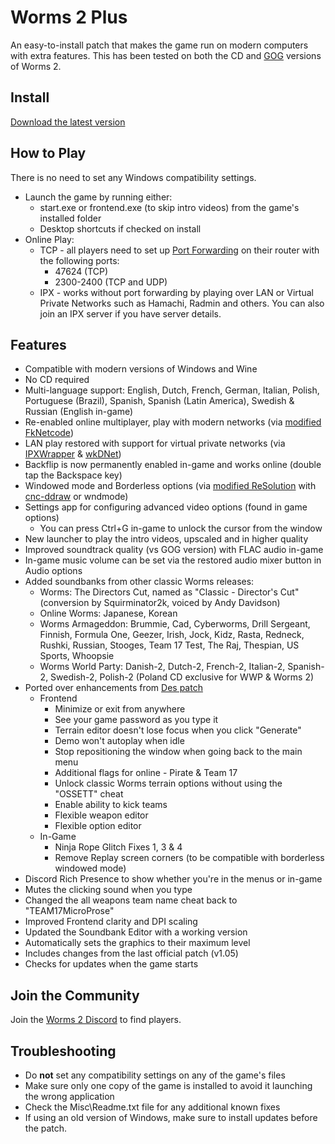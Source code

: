 # Worms 2 Plus
An easy-to-install patch that makes the game run on modern computers with extra features.
This has been tested on both the CD and [GOG](https://www.gog.com/game/worms_2) versions of Worms 2.

## Install
[Download the latest version](https://github.com/Carlmundo/W2-Plus/releases/latest)

## How to Play
There is no need to set any Windows compatibility settings.
- Launch the game by running either:
	- start.exe or frontend.exe (to skip intro videos) from the game's installed folder
	- Desktop shortcuts if checked on install
- Online Play:
	- TCP - all players need to set up [Port Forwarding](https://portforward.com/router.htm) on their router with the following ports:
		- 47624 (TCP)
		- 2300-2400 (TCP and UDP)
	- IPX - works without port forwarding by playing over LAN or Virtual Private Networks such as Hamachi, Radmin and others. You can also join an IPX server if you have server details.

## Features
- Compatible with modern versions of Windows and Wine
- No CD required
- Multi-language support: English, Dutch, French, German, Italian, Polish, Portuguese (Brazil), Spanish, Spanish (Latin America), Swedish & Russian (English in-game)
- Re-enabled online multiplayer, play with modern networks (via [modified](https://github.com/Carlmundo/fkNetcode) [FkNetcode](https://worms2d.info/FkNetcode))
- LAN play restored with support for virtual private networks (via [IPXWrapper](https://github.com/Carlmundo/ipxwrapper-w2) & [wkDNet](https://github.com/Dawid8plc/wkDNet))
- Backflip is now permanently enabled in-game and works online (double tap the Backspace key)
- Windowed mode and Borderless options (via [modified ReSolution](https://github.com/Carlmundo/wkReSolution) with [cnc-ddraw](https://github.com/FunkyFr3sh/cnc-ddraw) or wndmode) 
- Settings app for configuring advanced video options (found in game options)
	- You can press Ctrl+G in-game to unlock the cursor from the window
- New launcher to play the intro videos, upscaled and in higher quality
- Improved soundtrack quality (vs GOG version) with FLAC audio in-game
- In-game music volume can be set via the restored audio mixer button in Audio options
- Added soundbanks from other classic Worms releases:
	- Worms: The Directors Cut, named as "Classic - Director's Cut" (conversion by Squirminator2k, voiced by Andy Davidson)
	- Online Worms: Japanese, Korean
	- Worms Armageddon: Brummie, Cad, Cyberworms, Drill Sergeant, Finnish, Formula One, Geezer, Irish, Jock, Kidz, Rasta, Redneck, Rushki, Russian, Stooges, Team 17 Test, The Raj, Thespian, US Sports, Whoopsie
	- Worms World Party: Danish-2, Dutch-2, French-2, Italian-2, Spanish-2, Swedish-2, Polish-2 (Poland CD exclusive for WWP & Worms 2)
- Ported over enhancements from [Des patch](https://worms2d.info/Des_patch)
	- Frontend
		- Minimize or exit from anywhere
		- See your game password as you type it
		- Terrain editor doesn't lose focus when you click "Generate"
		- Demo won't autoplay when idle
		- Stop repositioning the window when going back to the main menu
		- Additional flags for online - Pirate & Team 17
		- Unlock classic Worms terrain options without using the "OSSETT" cheat
		- Enable ability to kick teams
		- Flexible weapon editor
		- Flexible option editor
	- In-Game	
		- Ninja Rope Glitch Fixes 1, 3 & 4
		- Remove Replay screen corners (to be compatible with borderless windowed mode)
- Discord Rich Presence to show whether you're in the menus or in-game
- Mutes the clicking sound when you type
- Changed the all weapons team name cheat back to "TEAM17MicroProse"
- Improved Frontend clarity and DPI scaling
- Updated the Soundbank Editor with a working version
- Automatically sets the graphics to their maximum level
- Includes changes from the last official patch (v1.05)
- Checks for updates when the game starts

## Join the Community
Join the [Worms 2 Discord](https://discord.gg/Tvs83972UD) to find players.

## Troubleshooting
 - Do **not** set any compatibility settings on any of the game's files
 - Make sure only one copy of the game is installed to avoid it launching the wrong application
 - Check the Misc\Readme.txt file for any additional known fixes
 - If using an old version of Windows, make sure to install updates before the patch.
